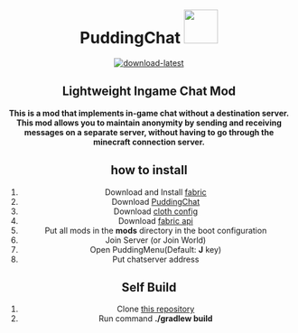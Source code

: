 <div align="center">
<h1>
    PuddingChat <img src="https://i.imgur.com/H8E8vtx.png" width="60" height="60">
</h1>
<a href="https://github.com/javascriptjp/private-chat/archive/refs/tags/PuddingChat.jar">
    <img alt="download-latest" src="https://img.shields.io/badge/download-latest-yellowgreen">
</a>
<h2> Lightweight Ingame Chat Mod</h2>
<b>
This is a mod that implements in-game chat without a destination server.<br>
This mod allows you to maintain anonymity by sending and receiving messages on a separate server, without having to go through the minecraft connection server.
</b>
<h2>how to install</h2>
<ol>
<li>Download and Install <a href="https://fabricmc.net/">fabric</a></li>
<li>Download <a href="https://github.com/javascriptjp/private-chat/archive/refs/tags/PuddingChat.jar">PuddingChat</a></li>
<li>Download <a href="https://www.curseforge.com/minecraft/mc-mods/cloth-config">cloth config</a></li>
<li>Download <a href="https://www.curseforge.com/minecraft/mc-mods/fabric-api">fabric api</a></li>
<li>Put all mods in the <b>mods</b> directory in the boot configuration</li>
<li>Join Server (or Join World)</li>
<li>Open PuddingMenu(Default: <b>J</b> key)</li>
<li>Put chatserver address</li>
</ol>
<h2>Self Build</h2>
<ol>
<li>
Clone <a href="https://github.com/javascriptjp/private-chat">this repository</a>
</li>
<li>Run command <b>./gradlew build</b></li>
</ol>
</div>
